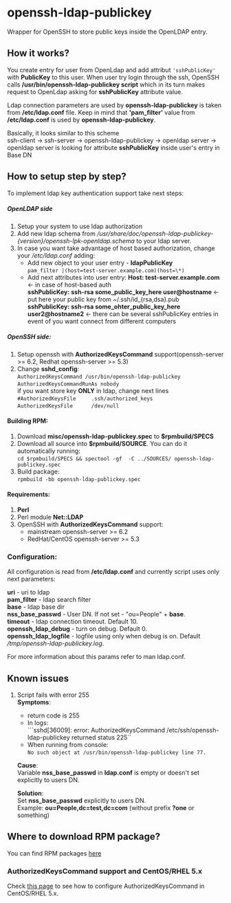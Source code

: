 openssh-ldap-publickey
======================

Wrapper for OpenSSH to store public keys inside the OpenLDAP entry.

## How it works?

You create entry for user from OpenLdap and add attribut `'sshPublicKey'` with **PublicKey** to this user.
When user try login through the ssh, OpenSSH calls **/usr/bin/openssh-ldap-publickey script** which in its turn makes request to OpenLdap asking for **sshPublicKey** attribute value.

Ldap connection parameters are used by **openssh-ldap-publickey** is taken from **/etc/ldap.conf** file.
Keep in mind that  **'pam_filter'** value from **/etc/ldap.conf** is used by **openssh-ldap-publickey**.

Basically, it looks similar to this scheme   
ssh-client -> ssh-server -> openssh-ldap-publickey -> openldap server -> openldap server is looking for attribute **sshPublicKey** inside user's entry in Base DN
## How to setup step by step?

To implement ldap key authentication support take next steps:
##### OpenLDAP side

1. Setup your system to use ldap authorization
2. Add new ldap schema from */usr/share/doc/openssh-ldap-publickey-{version}/openssh-lpk-openldap.schema* to your ldap server.
3. In case you want take advantage of host based authorization, change your */etc/ldap.conf* adding:   
    + Add new object to your user entry - **ldapPublicKey**    
    `pam_filter |(host=test-server.example.com)(host=\*)`
    + Add next attributes into user entry:
    **Host: test-server.example.com** <- in case of host-based auth     
    **sshPublicKey: ssh-rsa some_public_key_here user@hostname** <- put here your public key from ~/.ssh/id_{rsa,dsa}.pub     
    **sshPublicKey: ssh-rsa some_ohter_public_key_here user2@hostname2** <- there can be several sshPublicKey entries in event of you want connect from different computers

##### OpenSSH side:
1. Setup openssh with **AuthorizedKeysCommand** support(openssh-server >= 6.2, Redhat openssh-server >= 5.3)
2. Change **sshd_config**:     
`AuthorizedKeysCommand /usr/bin/openssh-ldap-publickey`     
`AuthorizedKeysCommandRunAs nobody`     
if you want store key **ONLY** in ldap, change next lines     
`#AuthorizedKeysFile     .ssh/authorized_keys`      
`AuthorizedKeysFile      /dev/null`


#### Building RPM:
1. Download **misc/openssh-ldap-publickey.spec** to **$rpmbuild/SPECS**
2. Download all source into **$rpmbuild/SOURCE**. You can do it automatically running:     
`cd $rpmbuild/SPECS && spectool -gf  -C ../SOURCES/ openssh-ldap-publickey.spec`
3. Build package:      
`rpmbuild -bb openssh-ldap-publickey.spec`     

#### Requirements:
1. **Perl**
2. Perl module **Net::LDAP**
3. OpenSSH with **AuthorizedKeysCommand** support:
    * mainstream openssh-server >= 6.2
    * RedHat/CentOS openssh-server >= 5.3

### Configuration:

All configuration is read from **/etc/ldap.conf** and currently script uses only next parameters:
      
    
**uri** - uri to ldap     
**pam_filter** - ldap search filter     
**base** - ldap base dir      
**nss_base_passwd** - User DN. If not set - "ou=People" + **base**.     
**timeout** - ldap connection timeout. Default 10.     
**openssh_ldap_debug** - turn on debug. Default 0.    
**openssh_ldap_logfile** - logfile using only when debug is on. Default */tmp/openssh-ldap-publickey.log*.     

 
For more information about this params refer to man ldap.conf. 

## Known issues
1. Script fails with error 255    
    **Symptoms**:   
    * return code is 255    
    * In logs:       
    ```sshd[36009]: error: AuthorizedKeysCommand /etc/ssh/openssh-ldap-publickey returned status 225``
    * When running from console:       
    ```No such object at /usr/bin/openssh-ldap-publickey line 77.```      


    **Cause**:      
    Variable **nss_base_passwd** in **ldap.conf** is empty or doesn't set explicitly to users DN.     
      
    **Solution**:     
    Set **nss_base_passwd** explicitly to users DN.     
    Example: **ou=People,dc=test,dc=com** (without prefix **?one** or something)     
          

## Where to download RPM package?      
You can find RPM packages [here](http://andriigrytsenko.net/repo/openssh-ldap-publickey/)
     
### AuthorizedKeysCommand support and CentOS/RHEL 5.x
Check [this page](http://andriigrytsenko.net/2013/05/authorizedkeyscommand-support-and-centosrhel-5-x/) to see how to configure AuthorizedKeysCommand in CentOS/RHEL 5.x.
